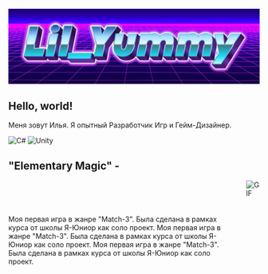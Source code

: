 ![Header](https://github.com/lilYummy228/lilYummy228/blob/main/Assets/Title.jpg)

<h2> Hello, world! </h2>
Меня зовут Илья. Я опытный Разработчик Игр и Гейм-Дизайнер.

<img src="https://cdn.jsdelivr.net/gh/devicons/devicon/icons/csharp/csharp-original.svg" width="50" alt="C#"> <img src="https://cdn.jsdelivr.net/gh/devicons/devicon/icons/unity/unity-original.svg" width="50" alt="Unity">

<h2>"Elementary Magic" - </h2>
    <div style="display: flex; align-items: center; gap: 20px;">
        Моя первая игра в жанре "Match-3". Была сделана в рамках курса от школы Я-Юниор как соло проект. Моя первая игра в жанре "Match-3". Была сделана в рамках курса от школы Я-Юниор как соло проект. Моя первая игра в жанре "Match-3". Была сделана в рамках курса от школы Я-Юниор как соло проект.
    <div>

</div>
    <img src="https://github.com/lilYummy228/lilYummy228/blob/main/Assets/ElementaryMagic.gif" alt="GIF" style="width: 135px; height: 240px;">
</div>